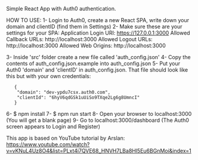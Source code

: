 Simple React App with Auth0 authentication.

HOW TO USE:
  1- Login to Auth0, create a new React SPA, write down your domain and clientID (find them in Settings)
  2- Make sure these are your settings for your SPA:
       Application Login URI:  https://127.0.0.1:3000
       Allowed Callback URLs:  http://localhost:3000
       Allowed Logout URLs:  http://localhost:3000
       Allowed Web Origins:  http://localhost:3000
     
  3- Inside 'src' folder create a new file called 'auth_config.json'
  4- Copy the contents of auth_config.json.example into auth_config.json
  5- Put your Auth0 'domain' and 'clientID' in auth_config.json. 
     That file should look like this but with your own credentials:
     
       {
        "domain": "dev-ypdu7csx.auth0.com",
        "clientId": "6hyV6qdGSk1uUiSo9TXqe2Lg6g8UmncI"
       }
  
  6- $ npm install
  7- $ npm run start
  8- Open your browser to localhost:3000 (You will get a blank page)
  9- Go to localhost:3000/dashboard (The Auth0 screen appears to Login and Register)
  
  This app is based on YouTube tutorial by Arslan: https://www.youtube.com/watch?v=vKNuL4Uz8O4&list=PLxt4i7QVE68_HNVH7LBa8Hl5Eu6BGnMoi&index=1
  
